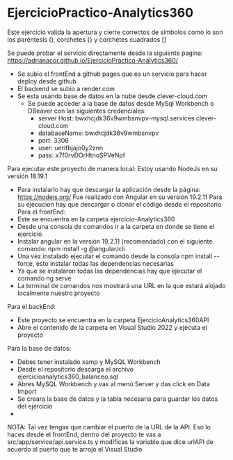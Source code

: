 # EjercicioPractico-Analytics360

Este ejercicio valida la apertura y cierre correctos de símbolos como lo son los paréntesis (), corchetes {} y corchetes cuadrados []

Se puede probar el servicio directamente desde la siguiente pagina: https://adrianacor.github.io/EjercicioPractico-Analytics360/
- Se subio el frontEnd a github pages que es un servicio para hacer deploy desde github
- El backend se subio a render.com
- Se esta usando base de datos en la nube desde clever-cloud.com
  - Se puede acceder a la base de datos desde MySql Workbench o DBeaver con las siguientes credenciales:
    - server Host: bwxhcjdk36v9wmbsnvpv-mysql.services.clever-cloud.com
    - databaseName: bwxhcjdk36v9wmbsnvpv
    - port: 3306
    - user: uerifbjajo0y2znn
    - pass: x7f0rvDOrHtnoSPVeNpf

Para ejecutar este proyecto de manera local: 
Estoy usando NodeJs en su versión 18.19.1
-	Para instalarlo hay que descargar la aplicación desde la página: https://nodejs.org/
Fue realizado con Angular en su versión 19.2.11
Para su ejecucion hay que descargar o clonar el código desde el repositorio
Para el frontEnd:
-	Este se encuentra en la carpeta ejercicio-Analytics360
-	Desde una consola de comandos ir a la carpeta en donde se tiene el ejercicio 
-	Instalar angular en la versión 19.2.11 (recomendado) con el siguiente comando: npm install -g @angular/cli
-	Una vez instalado ejecutar el comando desde la consola npm install --force, esto instalar todas las dependencias necesarias
-	Ya que se instalaron todas las dependencias hay que ejecutar el comando ng serve 
-	La terminal de comandos nos mostrará una URL en la que estará alojado localmente nuestro proyecto
  
Para el backEnd:
-	Este proyecto se encuentra en la carpeta EjercicioAnalytics360API
-	Abre el contenido de la carpeta en Visual Studio 2022 y ejecuta el proyecto
  
Para la base de datos:
-	Debes tener instalado xamp y MySQL Workbench
-	Desde el repositorio descarga el archivo ejercicioanalytics360_balanceo.sql
-	Abres MySQL Workbench y vas al menú Server y das click en Data Import
-	Se creara la base de datos y la tabla necesaria para guardar los datos del ejercicio
-	
NOTA: Tal vez tengas que cambiar el puerto de la URL de la API. 
Eso lo haces desde el frontEnd, dentro del proyecto te vas a src/app/service/api.service.ts y modificas la variable que dice urlAPI de acuerdo al puerto que te arrojo el Visual Studio

